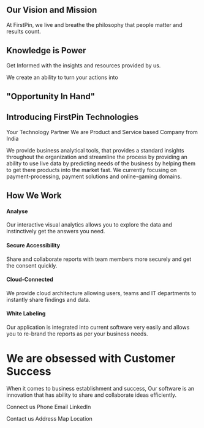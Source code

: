 

## Our Vision and Mission

At FirstPin, we live and breathe the philosophy that people matter and results count.

## Knowledge is Power 
Get Informed with the insights and resources provided by us. 

We create an ability to turn your actions into
## "Opportunity In Hand"



  

## Introducing FirstPin Technologies
Your Technology Partner
We are Product and Service based Company from India

We provide business analytical tools, that provides a standard insights throughout the organization and streamline the process by providing an ability to use live data by predicting needs of the business by helping them to get there products into the market fast. We currently focusing on payment-processing, payment solutions and online-gaming domains. 

## How We Work

#### Analyse

Our interactive visual analytics allows you to explore the data and instinctively get the answers you need.

#### Secure Accessibility
Share and collaborate reports with team members more securely and get the consent quickly.

#### Cloud-Connected

We provide cloud architecture allowing users, teams and IT departments to instantly share findings and data.

#### White Labeling

Our application is integrated into current software very easily and allows you to re-brand the reports as per your business needs.


# We are obsessed with Customer Success

When it comes to business establishment and success, Our software is an innovation that has ability to share and collaborate ideas efficiently.

Connect us
Phone   			Email		  LinkedIn

Contact us
Address
Map Location
<!--stackedit_data:
eyJoaXN0b3J5IjpbMTQ0MjA3NzE0NywtMTUxNTg2NDUyOSwzMD
E4Nzc2OTcsLTE5ODg3Mjg4NjUsLTEyNzk0OTU2MTQsMTA3MTM0
MDkxMCwtMTQ1MjM3MDMwLC0xMzc3ODU5NjIsMTIyNDE5MDM4LC
0xODUzNTk5MDQzLC01Nzg1NzU3NjksLTExMDc5NzY5MjIsLTEw
NDIwMjgxOTgsLTE4MTU0OTQ3NjYsLTUwMDM1NDA4N119
-->